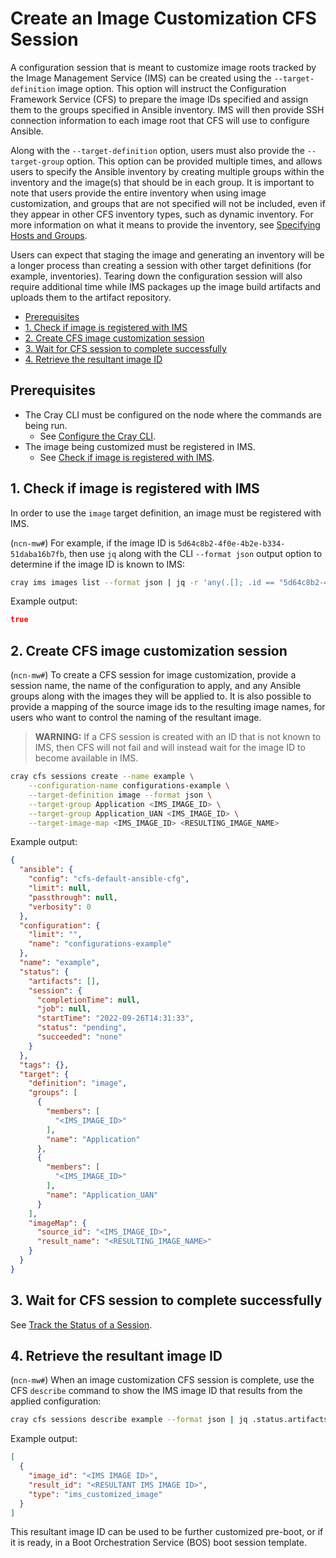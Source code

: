 # Create an Image Customization CFS Session

A configuration session that is meant to customize image roots tracked by the Image Management Service \(IMS\) can be created using the `--target-definition` image option. This option will instruct
the Configuration Framework Service \(CFS\) to prepare the image IDs specified and assign them to the groups specified in Ansible inventory. IMS will then provide SSH connection information to each
image root that CFS will use to configure Ansible.

Along with the `--target-definition` option, users must also provide the `--target-group` option. This option can be provided multiple times, and allows users to specify the Ansible inventory by
creating multiple groups within the inventory and the image(s) that should be in each group. It is important to note that users provide the entire inventory when using image customization, and groups
that are not specified will not be included, even if they appear in other CFS inventory types, such as dynamic inventory. For more information on what it means to provide the inventory, see
[Specifying Hosts and Groups](Specifying_Hosts_and_Groups.md).

Users can expect that staging the image and generating an inventory will be a longer process than creating a session with other target definitions \(for example, inventories\). Tearing down the
configuration session will also require additional time while IMS packages up the image build artifacts and uploads them to the artifact repository.

- [Prerequisites](#prerequisites)
- [1. Check if image is registered with IMS](#1-check-if-image-is-registered-with-ims)
- [2. Create CFS image customization session](#2-create-cfs-image-customization-session)
- [3. Wait for CFS session to complete successfully](#3-wait-for-cfs-session-to-complete-successfully)
- [4. Retrieve the resultant image ID](#4-retrieve-the-resultant-image-id)

## Prerequisites

- The Cray CLI must be configured on the node where the commands are being run.
  - See [Configure the Cray CLI](../configure_cray_cli.md).
- The image being customized must be registered in IMS.
  - See [Check if image is registered with IMS](#1-check-if-image-is-registered-with-ims).

## 1. Check if image is registered with IMS

In order to use the `image` target definition, an image must be registered with IMS.

(`ncn-mw#`) For example, if the image ID is `5d64c8b2-4f0e-4b2e-b334-51daba16b7fb`, then use `jq` along with the CLI `--format json` output option to determine if the image ID is known to IMS:

```bash
cray ims images list --format json | jq -r 'any(.[]; .id == "5d64c8b2-4f0e-4b2e-b334-51daba16b7fb")'
```

Example output:

```json
true
```

## 2. Create CFS image customization session

(`ncn-mw#`) To create a CFS session for image customization, provide a session name, the name of the configuration to apply, and any Ansible groups along with the images they will be applied to.
It is also possible to provide a mapping of the source image ids to the resulting image names, for users who want to control the naming of the resultant image.

> **WARNING:** If a CFS session is created with an ID that is not known to IMS, then CFS will not fail and will instead wait for the image ID to become available in IMS.

```bash
cray cfs sessions create --name example \
    --configuration-name configurations-example \
    --target-definition image --format json \
    --target-group Application <IMS_IMAGE_ID> \
    --target-group Application_UAN <IMS_IMAGE_ID> \
    --target-image-map <IMS_IMAGE_ID> <RESULTING_IMAGE_NAME>
```

Example output:

```json
{
  "ansible": {
    "config": "cfs-default-ansible-cfg",
    "limit": null,
    "passthrough": null,
    "verbosity": 0
  },
  "configuration": {
    "limit": "",
    "name": "configurations-example"
  },
  "name": "example",
  "status": {
    "artifacts": [],
    "session": {
      "completionTime": null,
      "job": null,
      "startTime": "2022-09-26T14:31:33",
      "status": "pending",
      "succeeded": "none"
    }
  },
  "tags": {},
  "target": {
    "definition": "image",
    "groups": [
      {
        "members": [
          "<IMS_IMAGE_ID>"
        ],
        "name": "Application"
      },
      {
        "members": [
          "<IMS_IMAGE_ID>"
        ],
        "name": "Application_UAN"
      }
    ],
    "imageMap": {
      "source_id": "<IMS_IMAGE_ID>",
      "result_name": "<RESULTING_IMAGE_NAME>"
    }
  }
}
```

## 3. Wait for CFS session to complete successfully

See [Track the Status of a Session](Track_the_Status_of_a_Session.md).

## 4. Retrieve the resultant image ID

(`ncn-mw#`) When an image customization CFS session is complete, use the CFS `describe` command to show the IMS image ID that results from the applied configuration:

```bash
cray cfs sessions describe example --format json | jq .status.artifacts
```

Example output:

```json
[
  {
    "image_id": "<IMS IMAGE ID>",
    "result_id": "<RESULTANT IMS IMAGE ID>",
    "type": "ims_customized_image"
  }
]
```

This resultant image ID can be used to be further customized pre-boot, or if it is ready, in a Boot Orchestration Service \(BOS\) boot session template.
